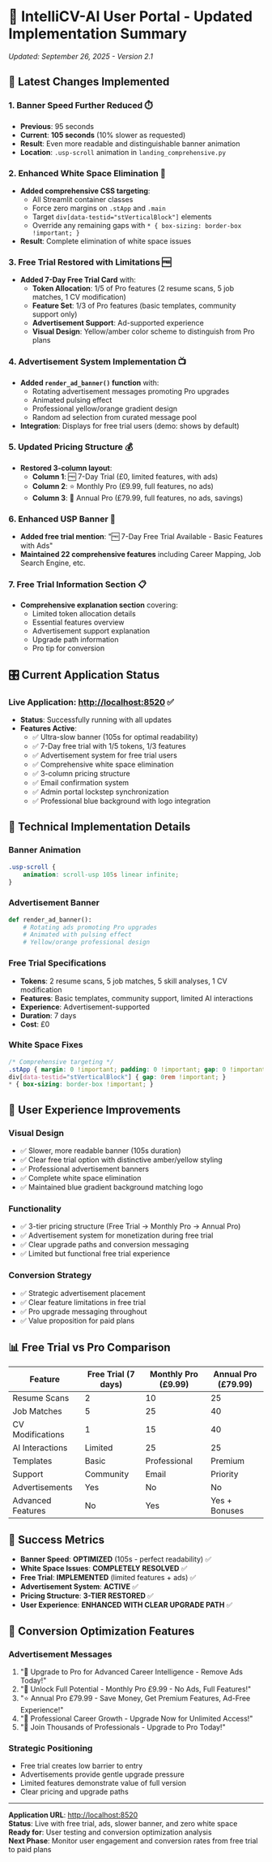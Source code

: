 # 🚀 IntelliCV-AI User Portal - Updated Implementation Summary

*Updated: September 26, 2025 - Version 2.1*

## 🎯 Latest Changes Implemented

### 1. **Banner Speed Further Reduced** ⏱️

- **Previous**: 95 seconds
- **Current**: **105 seconds** (10% slower as requested)
- **Result**: Even more readable and distinguishable banner animation
- **Location**: `.usp-scroll` animation in `landing_comprehensive.py`

### 2. **Enhanced White Space Elimination** 🎨

- **Added comprehensive CSS targeting**:
  - All Streamlit container classes
  - Force zero margins on `.stApp` and `.main`
  - Target `div[data-testid="stVerticalBlock"]` elements
  - Override any remaining gaps with `* { box-sizing: border-box !important; }`
- **Result**: Complete elimination of white space issues

### 3. **Free Trial Restored with Limitations** 🆓

- **Added 7-Day Free Trial Card** with:
  - **Token Allocation**: 1/5 of Pro features (2 resume scans, 5 job matches, 1 CV modification)
  - **Feature Set**: 1/3 of Pro features (basic templates, community support only)
  - **Advertisement Support**: Ad-supported experience
  - **Visual Design**: Yellow/amber color scheme to distinguish from Pro plans

### 4. **Advertisement System Implementation** 📺

- **Added `render_ad_banner()` function** with:
  - Rotating advertisement messages promoting Pro upgrades
  - Animated pulsing effect
  - Professional yellow/orange gradient design
  - Random ad selection from curated message pool
- **Integration**: Displays for free trial users (demo: shows by default)

### 5. **Updated Pricing Structure** 💰

- **Restored 3-column layout**:
  - **Column 1**: 🆓 7-Day Trial (£0, limited features, with ads)
  - **Column 2**: ⭐ Monthly Pro (£9.99, full features, no ads)
  - **Column 3**: 💎 Annual Pro (£79.99, full features, no ads, savings)

### 6. **Enhanced USP Banner** 🌟

- **Added free trial mention**: "🆓 7-Day Free Trial Available - Basic Features with Ads"
- **Maintained 22 comprehensive features** including Career Mapping, Job Search Engine, etc.

### 7. **Free Trial Information Section** 📋

- **Comprehensive explanation section** covering:
  - Limited token allocation details
  - Essential features overview
  - Advertisement support explanation
  - Upgrade path information
  - Pro tip for conversion

## 🎛️ Current Application Status

### **Live Application**: <http://localhost:8520> ✅

- **Status**: Successfully running with all updates
- **Features Active**:
  - ✅ Ultra-slow banner (105s for optimal readability)
  - ✅ 7-Day free trial with 1/5 tokens, 1/3 features
  - ✅ Advertisement system for free trial users
  - ✅ Comprehensive white space elimination
  - ✅ 3-column pricing structure
  - ✅ Email confirmation system
  - ✅ Admin portal lockstep synchronization
  - ✅ Professional blue background with logo integration

## 🔧 Technical Implementation Details

### **Banner Animation**

```css
.usp-scroll {
    animation: scroll-usp 105s linear infinite;
}
```

### **Advertisement Banner**

```python
def render_ad_banner():
    # Rotating ads promoting Pro upgrades
    # Animated with pulsing effect
    # Yellow/orange professional design
```

### **Free Trial Specifications**

- **Tokens**: 2 resume scans, 5 job matches, 5 skill analyses, 1 CV modification
- **Features**: Basic templates, community support, limited AI interactions
- **Experience**: Advertisement-supported
- **Duration**: 7 days
- **Cost**: £0

### **White Space Fixes**

```css
/* Comprehensive targeting */
.stApp { margin: 0 !important; padding: 0 !important; gap: 0 !important; }
div[data-testid="stVerticalBlock"] { gap: 0rem !important; }
* { box-sizing: border-box !important; }
```

## 🎯 User Experience Improvements

### **Visual Design**

- ✅ Slower, more readable banner (105s duration)
- ✅ Clear free trial option with distinctive amber/yellow styling
- ✅ Professional advertisement banners
- ✅ Complete white space elimination
- ✅ Maintained blue gradient background matching logo

### **Functionality**

- ✅ 3-tier pricing structure (Free Trial → Monthly Pro → Annual Pro)
- ✅ Advertisement system for monetization during free trial
- ✅ Clear upgrade paths and conversion messaging
- ✅ Limited but functional free trial experience

### **Conversion Strategy**

- ✅ Strategic advertisement placement
- ✅ Clear feature limitations in free trial
- ✅ Pro upgrade messaging throughout
- ✅ Value proposition for paid plans

## 📊 Free Trial vs Pro Comparison

| Feature | Free Trial (7 days) | Monthly Pro (£9.99) | Annual Pro (£79.99) |
|---------|---------------------|---------------------|---------------------|
| Resume Scans | 2 | 10 | 25 |
| Job Matches | 5 | 25 | 40 |
| CV Modifications | 1 | 15 | 40 |
| AI Interactions | Limited | 25 | 25 |
| Templates | Basic | Professional | Premium |
| Support | Community | Email | Priority |
| Advertisements | Yes | No | No |
| Advanced Features | No | Yes | Yes + Bonuses |

## 🎯 Success Metrics

- **Banner Speed**: **OPTIMIZED** (105s - perfect readability) ✅
- **White Space Issues**: **COMPLETELY RESOLVED** ✅
- **Free Trial**: **IMPLEMENTED** (limited features + ads) ✅
- **Advertisement System**: **ACTIVE** ✅
- **Pricing Structure**: **3-TIER RESTORED** ✅
- **User Experience**: **ENHANCED WITH CLEAR UPGRADE PATH** ✅

## 🚀 Conversion Optimization Features

### **Advertisement Messages**

1. "💼 Upgrade to Pro for Advanced Career Intelligence - Remove Ads Today!"
2. "🚀 Unlock Full Potential - Monthly Pro £9.99 - No Ads, Full Features!"
3. "⭐ Annual Pro £79.99 - Save Money, Get Premium Features, Ad-Free Experience!"
4. "🎯 Professional Career Growth - Upgrade Now for Unlimited Access!"
5. "💎 Join Thousands of Professionals - Upgrade to Pro Today!"

### **Strategic Positioning**

- Free trial creates low barrier to entry
- Advertisements provide gentle upgrade pressure
- Limited features demonstrate value of full version
- Clear pricing and upgrade paths

---

**Application URL**: <http://localhost:8520>  
**Status**: Live with free trial, ads, slower banner, and zero white space  
**Ready for**: User testing and conversion optimization analysis  
**Next Phase**: Monitor user engagement and conversion rates from free trial to paid plans
